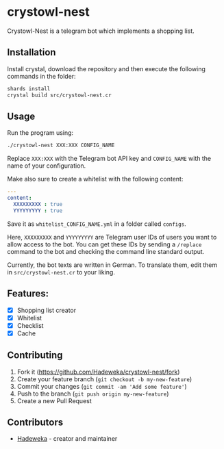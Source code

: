 # crystowl-nest

Crystowl-Nest is a telegram bot which implements a shopping list.

## Installation

Install crystal, download the repository and then execute the following commands in the folder:

```bash
shards install
crystal build src/crystowl-nest.cr
```

## Usage

Run the program using:

```bash
./crystowl-nest XXX:XXX CONFIG_NAME
```

Replace ```XXX:XXX``` with the Telegram bot API key and ```CONFIG_NAME``` with the name of your configuration.

Make also sure to create a whitelist with the following content:

```yaml
---
content:
  XXXXXXXXX : true
  YYYYYYYYY : true
```

Save it as ```whitelist_CONFIG_NAME.yml``` in a folder called ```configs```.

Here, ```XXXXXXXXX``` and ```YYYYYYYYY``` are Telegram user IDs of users you want to allow access to the bot.
You can get these IDs by sending a ```/replace``` command to the bot and checking the command line standard output.

Currently, the bot texts are written in German. To translate them, edit them in ```src/crystowl-nest.cr``` to your liking.

## Features:

* [X] Shopping list creator
* [X] Whitelist
* [X] Checklist
* [X] Cache

## Contributing

1. Fork it (<https://github.com/Hadeweka/crystowl-nest/fork>)
2. Create your feature branch (`git checkout -b my-new-feature`)
3. Commit your changes (`git commit -am 'Add some feature'`)
4. Push to the branch (`git push origin my-new-feature`)
5. Create a new Pull Request

## Contributors

- [Hadeweka](https://github.com/Hadeweka) - creator and maintainer
